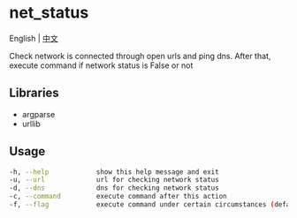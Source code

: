 # net_status

English | [中文](./README_CN.md)

Check network is connected through open urls and ping dns.
After that, execute command if network status is False or not

## Libraries

- argparse
- urllib

## Usage

```sh
-h, --help            show this help message and exit
-u, --url             url for checking network status
-d, --dns             dns for checking network status
-c, --command         execute command after this action
-f, --flag            execute command under certain circumstances (default: detect network is not connect and then do command, call -f, detect network is connect)
```
